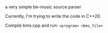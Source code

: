 a very simple be-music source parser

Currently, I'm trying to write the code in C++20.

Compile bms.cpp and run: `<program> <bms_file>`
